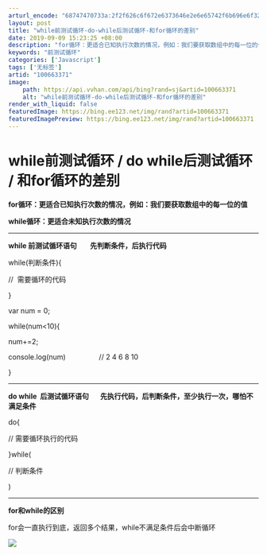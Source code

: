 ```yaml
---
arturl_encode: "68747470733a:2f2f626c6f672e6373646e2e6e65742f6b696e6f323034362f:61727469636c652f64657461696c732f313030363633333731"
layout: post
title: "while前测试循环-do-while后测试循环-和for循环的差别"
date: 2019-09-09 15:23:25 +08:00
description: "for循环：更适合已知执行次数的情况，例如：我们要获取数组中的每一位的值while循环：更适合未知执"
keywords: "前测试循环"
categories: ['Javascript']
tags: ['无标签']
artid: "100663371"
image:
    path: https://api.vvhan.com/api/bing?rand=sj&artid=100663371
    alt: "while前测试循环-do-while后测试循环-和for循环的差别"
render_with_liquid: false
featuredImage: https://bing.ee123.net/img/rand?artid=100663371
featuredImagePreview: https://bing.ee123.net/img/rand?artid=100663371
---
```


# while前测试循环 / do while后测试循环 / 和for循环的差别

**for循环：更适合已知执行次数的情况，例如：我们要获取数组中的每一位的值**

**while循环：更适合未知执行次数的情况**

---

**while 前测试循环语句        先判断条件，后执行代码**

while(判断条件){

//  需要循环的代码

}

var num = 0;

while(num<10){

num+=2;

console.log(num)                 // 2 4 6 8 10

}

---

**do while  后测试循环语句       先执行代码，后判断条件，至少执行一次，哪怕不满足条件**

do{

// 需要循环执行的代码

}while(

// 判断条件

)

---

**for和while的区别**
  
for会一直执行到底，返回多个结果，while不满足条件后会中断循环

![](https://i-blog.csdnimg.cn/blog_migrate/5cad9040f61f9f3f4f1645562bacc68c.png)